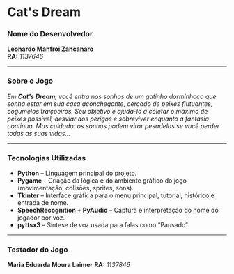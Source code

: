# Cat's Dream

### Nome do Desenvolvedor
**Leonardo Manfroi Zancanaro**  
**RA:** *1137646*

---

### Sobre o Jogo

*Em **Cat's Dream**, você entra nos sonhos de um gatinho dorminhoco que sonha estar em sua casa aconchegante, cercado de peixes flutuantes, cogumelos traiçoeiros. Seu objetivo é ajudá-lo a coletar o máximo de peixes possível, desviar dos perigos e sobreviver enquanto a fantasia continua. Mas cuidado: os sonhos podem virar pesadelos se você perder todas as suas vidas...*

---

### Tecnologias Utilizadas

- **Python** – Linguagem principal do projeto.
- **Pygame** – Criação da lógica e do ambiente gráfico do jogo (movimentação, colisões, sprites, sons).
- **Tkinter** – Interface gráfica para o menu principal, tutorial, histórico e entrada de nome.
- **SpeechRecognition + PyAudio** – Captura e interpretação do nome do jogador por voz.
- **pyttsx3** – Síntese de voz usada para falas como “Pausado”.

---

### Testador do Jogo
**Maria Eduarda Moura Laimer**
**RA:** *1137846*

